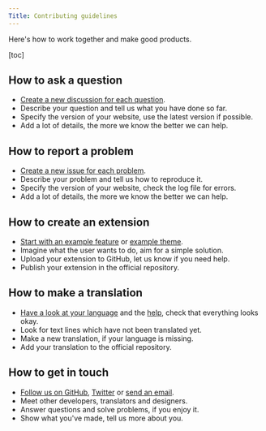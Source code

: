 ```yaml
---
Title: Contributing guidelines
---
```

Here's how to work together and make good products.

[toc]

## How to ask a question

* [Create a new discussion for each question](https://github.com/datenstrom/yellow/discussions).
* Describe your question and tell us what you have done so far.
* Specify the version of your website, use the latest version if possible.
* Add a lot of details, the more we know the better we can help.

## How to report a problem

* [Create a new issue for each problem](https://github.com/datenstrom/yellow/issues).
* Describe your problem and tell us how to reproduce it.
* Specify the version of your website, check the log file for errors.
* Add a lot of details, the more we know the better we can help.

## How to create an extension

* [Start with an example feature](https://github.com/schulle4u/yellow-extension-helloworld) or [example theme](https://github.com/schulle4u/yellow-extension-basic).
* Imagine what the user wants to do, aim for a simple solution.
* Upload your extension to GitHub, let us know if you need help.
* Publish your extension in the official repository.

## How to make a translation

* [Have a look at your language](https://github.com/datenstrom/yellow-extensions#languages) and the [help](https://github.com/datenstrom/yellow-extensions/tree/master/source/help), check that everything looks okay. 
* Look for text lines which have not been translated yet. 
* Make a new translation, if your language is missing.
* Add your translation to the official repository.

## How to get in touch

* [Follow us on GitHub](https://github.com/datenstrom), [Twitter](https://twitter.com/datendeveloper) or [send an email](https://datenstrom.se/contact/).
* Meet other developers, translators and designers. 
* Answer questions and solve problems, if you enjoy it.
* Show what you've made, tell us more about you.
